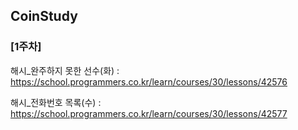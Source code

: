 ## CoinStudy
### [1주차]


해시_완주하지 못한 선수(화) : https://school.programmers.co.kr/learn/courses/30/lessons/42576

해시_전화번호 목록(수) : https://school.programmers.co.kr/learn/courses/30/lessons/42577
